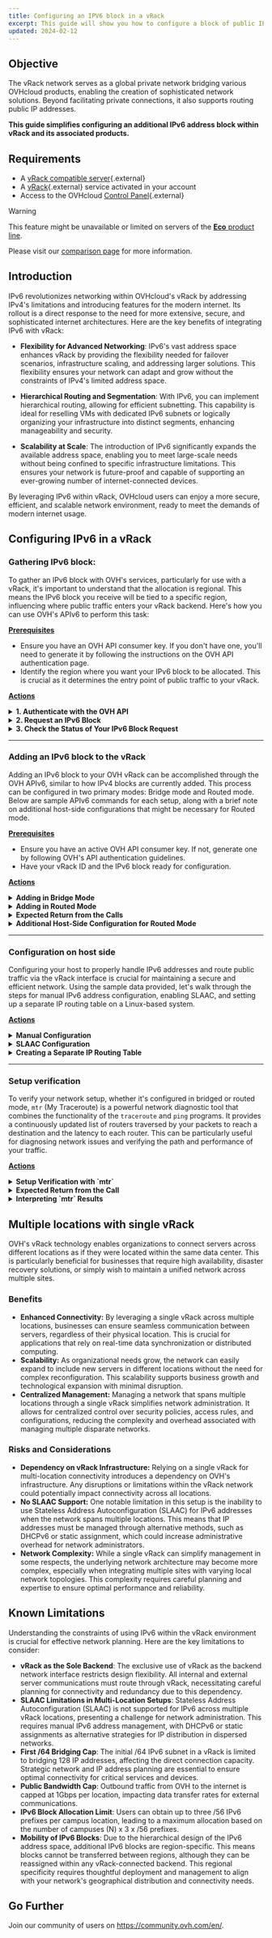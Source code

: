 ```yaml
---
title: Configuring an IPV6 block in a vRack
excerpt: This guide will show you how to configure a block of public IPV6 addresses for use with the vRack.
updated: 2024-02-12
---
```


## Objective

The vRack network serves as a global private network bridging various OVHcloud products, enabling the creation of sophisticated network solutions. Beyond facilitating private connections, it also supports routing public IP addresses. 

**This guide simplifies configuring an additional IPv6 address block within vRack and its associated products.**



## Requirements

- A [vRack compatible server](https://www.ovh.com/ca/en/solutions/vrack/){.external}
- A [vRack](https://www.ovh.com/ca/en/solutions/vrack/){.external} service activated in your account
- Access to the OVHcloud [Control Panel](https://ca.ovh.com/auth/?action=gotomanager&from=https://www.ovh.com/world/&ovhSubsidiary=we){.external}

> [!warning]
> This feature might be unavailable or limited on servers of the [**Eco** product line](https://eco.ovhcloud.com/en/about/).
>
> Please visit our [comparison page](https://eco.ovhcloud.com/en/compare/) for more information.

## Introduction   
IPv6 revolutionizes networking within OVHcloud's vRack by addressing IPv4's limitations and introducing features for the modern internet. Its rollout is a direct response to the need for more extensive, secure, and sophisticated internet architectures. Here are the key benefits of integrating IPv6 with vRack:

- **Flexibility for Advanced Networking**: IPv6's vast address space enhances vRack by providing the flexibility needed for failover scenarios, infrastructure scaling, and addressing larger solutions. This flexibility ensures your network can adapt and grow without the constraints of IPv4's limited address space.

- **Hierarchical Routing and Segmentation**: With IPv6, you can implement hierarchical routing, allowing for efficient subnetting. This capability is ideal for reselling VMs with dedicated IPv6 subnets or logically organizing your infrastructure into distinct segments, enhancing manageability and security.

- **Scalability at Scale**: The introduction of IPv6 significantly expands the available address space, enabling you to meet large-scale needs without being confined to specific infrastructure limitations. This ensures your network is future-proof and capable of supporting an ever-growing number of internet-connected devices.

By leveraging IPv6 within vRack, OVHcloud users can enjoy a more secure, efficient, and scalable network environment, ready to meet the demands of modern internet usage.


## Configuring IPv6 in a vRack   
### Gathering IPv6 block:
To gather an IPv6 block with OVH's services, particularly for use with a vRack, it's important to understand that the allocation is regional. This means the IPv6 block you receive will be tied to a specific region, influencing where public traffic enters your vRack backend. Here's how you can use OVH's APIv6 to perform this task:

**<ins>Prerequisites</ins>**
- Ensure you have an OVH API consumer key. If you don't have one, you'll need to generate it by following the instructions on the OVH API authentication page.
- Identify the region where you want your IPv6 block to be allocated. This is crucial as it determines the entry point of public traffic to your vRack.

**<ins>Actions</ins>**   

<details>
<summary> <b>1. Authenticate with the OVH API </b></summary>
<blockquote>

```bash
curl -XPOST -H "X-Ovh-Application: abc123xyz" -H "Content-type: application/json" \
"https://eu.api.ovh.com/1.0/auth/credential" \
-d '{"accessRules":[{"method":"GET","path":"/*"},{"method":"POST","path":"/*"},{"method":"PUT","path":"/*"},{"method":"DELETE","path":"/*"}]}'
````   

In this example, `abc123xyz` is a placeholder for your actual OVH application key. This command requests a new set of credentials (a consumer key) that will allow your application to make API calls under the specified access rules.    

Upon successful execution of the command, the OVH API will return a JSON object containing a consumerKey and a validationUrl.

<details>
<summary>Here's an example of what the return might look like </summary>
<blockquote>

```json
{
  "validationUrl": "https://eu.api.ovh.com/auth/?credentialToken=dEf456GHi",
  "consumerKey": "tUv123wXyZ",
  "state": "pendingValidation"
}
```  
- `validationUrl` is the URL you need to visit to validate the consumer key. This step is crucial as it activates the key for use with the API.
- `consumerKey` is the key your application will use to authenticate subsequent API calls. Note that this key is in a `pendingValidation` state until you complete the validation process.
- `state` indicates the current state of the consumer key. In this case, it's `pendingValidation`, meaning you need to visit the `validationUrl` to activate it.


</blockquote>
</details>

</blockquote>
</details>


<details>
<summary> <b>2. Request an IPv6 Block</b> </summary>
<blockquote>
    
Assuming you've already authenticated and obtained your `consumerKey` from the previous step, here's how you might request an IPv6 block for your vRack:     

```bash
curl -XPOST -H "X-Ovh-Application: <application_key>" -H "X-Ovh-Consumer: <consumer_key>" -H "Content-type: application/json" \
"https://eu.api.ovh.com/1.0/vrack/<vrack_id>/ip" \
-d '{"type":"ipv6", "region":"<region>"}'
```

In this command:   
- `abc123xyz` is the placeholder for your OVH application key.
- `tUv123wXyZ` is the consumer key you received from the authentication process.
- `vrack1234` is a hypothetical vRack ID. Replace this with your actual vRack ID.
- `GRA` represents the region where you want the IPv6 block allocated. OVHcloud has several data centers across the globe, so you would replace `GRA` with the specific region code that corresponds to your desired location.   


Upon successful execution of the command, the OVH API will return information about the newly allocated IPv6 block.

<details>
<summary> Here's an example of what the return might look like </summary>
<blockquote>

```json
{
  "task": {
    "id": 12345678,
    "function": "addIpToVrack",
    "status": "todo",
    "progress": 0
  },
  "ipv6Block": {
    "block": "2001:db8:abcd:0012::/64",
    "region": "GRA"
  }
}
```
The `task` object provides details about the request to add an IPv6 block to your vRack. It includes a task `id` you can use to track the progress, the `function` being performed, the current `status` of the task, and its `progress`.
   
The `ipv6Block` object contains information about the allocated IPv6 block, including the `block` itself (in this example, `2001:db8:abcd:0012::/64`) and the `region` where it's allocated.


</blockquote>
</details>
    
</blockquote>
</details>


<details>
<summary> <b>3. Check the Status of Your IPv6 Block Request</b> </summary>
<blockquote>

Given you have your `application_key`, `consumer_key`, `vrack_id`, and now an `ipv6_block_id` from the previous operation, here's how you might construct the command:

```bash
curl -XGET -H "X-Ovh-Application: abc123xyz" -H "X-Ovh-Consumer: tUv123wXyZ" \
"https://eu.api.ovh.com/1.0/vrack/vrack1234/ip/2001:db8:abcd:0012::/64"
```

In this command:   
- `abc123xyz` is your OVH application key.
- `tUv123wXyZ` is the consumer key you received after authenticating.
- `vrack1234` is your hypothetical vRack ID.
- `2001:db8:abcd:0012::/64` represents the IPv6 block ID you're inquiring about. This is the block you requested to be added to your vRack.

The API call will return details about the IPv6 block request, including its current status.


<details>
<summary> Here's an example of a possible response </summary>
<blockquote>


```json
{
  "status": "completed",
  "block": "2001:db8:abcd:0012::/64",
  "region": "GRA",
  "description": "My IPv6 Block",
  "assignedToVrack": "vrack1234"
}
```

- `status`: Indicates the current status of your request. In this example, it's `completed`, meaning the IPv6 block has been successfully allocated and added to your vRack.
- `block`: The specific IPv6 block that was requested.
- `region`: The region where the IPv6 block is allocated, matching your request.
- `description`: A human-readable description of the IPv6 block, which might be set during the allocation process or afterward.
- `assignedToVrack`: Confirms the vRack ID to which the IPv6 block has been assigned, ensuring it's part of the correct virtual rack setup.   


</blockquote>
</details>

</blockquote>
</details>

---

### Adding an IPv6 block to the vRack   
Adding an IPv6 block to your OVH vRack can be accomplished through the OVH APIv6, similar to how IPv4 blocks are currently added. This process can be configured in two primary modes: Bridge mode and Routed mode. Below are sample APIv6 commands for each setup, along with a brief note on additional host-side configurations that might be necessary for Routed mode.

**<ins>Prerequisites</ins>**
- Ensure you have an active OVH API consumer key. If not, generate one by following OVH's API authentication guidelines.
- Have your vRack ID and the IPv6 block ready for configuration.

**<ins>Actions</ins>**


<details>
<summary> <b>Adding in Bridge Mode</b> </summary>
<blockquote>

In Bridge mode, the IPv6 block is directly associated with the vRack. This setup allows devices connected to the vRack to communicate using IPv6 addresses from this block, simplifying network configuration by eliminating the need for specific routing rules.  

APIv6 Setup Example for Bridge Mode:   

```bash
curl -XPOST -H "X-Ovh-Application: abc123xyz" -H "X-Ovh-Consumer: tUv123wXyZ" -H "Content-type: application/json" \
"https://api.ovh.com/1.0/vrack/vrack1234/ip" \
-d '{"ipBlock":"2001:db8:abcd:0012::/64", "mode":"bridge"}'
```

- `abc123xyz`: Your OVH application key.
- `tUv123wXyZ`: The consumer key obtained from the authentication process.
- `vrack1234`: Your vRack ID.
- `2001:db8:abcd:0012::/64`: The IPv6 block you wish to add in Bridge mode.

</blockquote>
</details>


<details>
<summary> <b>Adding in Routed Mode</b> </summary>
<blockquote>

Routed mode configures the IPv6 block with specific routing rules, directing traffic through a designated gateway. This setup requires additional configuration on the host side to ensure proper routing of IPv6 traffic.   

APIv6 Setup Example for Routed Mode:   

```bash
curl -XPOST -H "X-Ovh-Application: abc123xyz" -H "X-Ovh-Consumer: tUv123wXyZ" -H "Content-type: application/json" \
"https://api.ovh.com/1.0/vrack/vrack1234/ip" \
-d '{"ipBlock":"2001:db8:abcd:0012::/64", "mode":"routed", "nextHop":"2001:db8:abcd:0012::1"}'
```

- `2001:db8:abcd:0012::1`: The IPv6 address of the gateway for the routed traffic.

</blockquote>
</details>


<details>
<summary> <b>Expected Return from the Calls</b> </summary>
<blockquote>

For both Bridge and Routed mode setups, the OVH API will return a response indicating the success of the operation and details about the IPv6 block configuration.    

```json
{
  "message": "IPv6 block added to vRack successfully",
  "mode": "bridge/routed",
  "ipBlock": "2001:db8:abcd:0012::/64",
  "nextHop": "2001:db8:abcd:0012::1" // Only for routed mode
}
```

- `message`: A confirmation message indicating the successful addition of the IPv6 block to the vRack.
- `mode`: Indicates whether the block was added in Bridge or Routed mode.
- `ipBlock`: The IPv6 block that was added.
- `nextHop`: Specified only for Routed mode, indicating the gateway IPv6 address.

</blockquote>
</details>


<details>
<summary> <b>Additional Host-Side Configuration for Routed Mode</b> </summary>
<blockquote>

After adding the IPv6 block in Routed mode, configure each host within the vRack to use an IPv6 address from the block and set the specified gateway.   

Example Configuration on a Linux Host:   

```bash
sudo ip -6 addr add 2001:db8:abcd:0012::2/64 dev eth0
sudo ip -6 route add default via 2001:db8:abcd:0012::1
```

The first command assigns an IPv6 address from the block to the eth0 interface.   
The second command sets the default gateway for IPv6 traffic.

</blockquote>
</details>

---
   
### Configuration on host side    
Configuring your host to properly handle IPv6 addresses and route public traffic via the vRack interface is crucial for maintaining a secure and efficient network. Using the sample data provided, let's walk through the steps for manual IPv6 address configuration, enabling SLAAC, and setting up a separate IP routing table on a Linux-based system.

**<ins>Actions</ins>**

<details>
<summary> <b>Manual Configuration</b> </summary>
<blockquote>

To manually assign an IPv6 address to a network interface:   

```bash
sudo ip -6 addr add 2001:db8::1/64 dev eth0
```

This command configures the interface `eth0` with the IPv6 address `2001:db8::1` and a subnet prefix length of 64.

</blockquote>
</details>



<details>
<summary> <b>SLAAC Configuration</b> </summary>
<blockquote>

For SLAAC to function, ensure your network interface accepts Router Advertisements (RAs):  

```bash
sudo sysctl -w net.ipv6.conf.eth0.accept_ra=1
```

This enables `eth0` to automatically configure an IPv6 address using SLAAC, assuming RAs are present on your network.


</blockquote>
</details>


<details>
<summary> <b>Creating a Separate IP Routing Table</b> </summary>
<blockquote>

A separate IP routing table is essential for directing public traffic through the vRack interface, preventing it from mingling with private network traffic. This segregation enhances both security and routing efficiency.


<blockquote>
<b><i>1. Define a New Routing Table:</i></b>
    
Edit `/etc/iproute2/rt_tables` to add a new table:

```arduino
100    public
```

This entry creates a routing table named `public` with an ID of 100.   
</blockquote>


<blockquote>
<b><i>2. Add Routes to the New Table:</i></b>
    
Specify how traffic should be routed to the internet:    

```bash
sudo ip -6 route add default via 2001:db8::1 dev eth0 table public
```

This sets a default route in the `public` table, directing traffic through the gateway `2001:db8::1` on `eth0`.   
</blockquote>

<blockquote>
<b><i>3. Rule to Use the New Table:</i></b>
    
Apply the new table to traffic from a specific IPv6 address:

```bash
sudo ip -6 rule add from 2001:db8::2/64 table public
```

This command configures the system to route traffic originating from `2001:db8::2/64` using the `public` routing table.
</blockquote>

</blockquote>
</details>



---

### Setup verification   
To verify your network setup, whether it's configured in bridged or routed mode, `mtr` (My Traceroute) is a powerful network diagnostic tool that combines the functionality of the `traceroute` and `ping` programs. It provides a continuously updated list of routers traversed by your packets to reach a destination and the latency to each router. This can be particularly useful for diagnosing network issues and verifying the path and performance of your traffic.   

**<ins>Actions</ins>**

<details>
<summary> <b>Setup Verification with `mtr`</b> </summary>
<blockquote>

***MTR for Bridged Mode***   
To verify a bridged network setup, use mtr to analyze the path packets take through the vRack. This mode doesn't involve specific routing beyond the local network configuration.
```bash
mtr -rw 2001:db8::2
```
This command checks the route to `2001:db8::2`, an IPv6 address within your vRack configured in bridged mode. The `-rw` option runs `mtr` in report mode for concise output.

***MTR for Routed Mode***   
For a routed setup, `mtr` can trace the path packets take to an external destination, helping verify that your routing configurations are effective.   
```bash
mtr -rw google.com
```
This traces the route from a host within your vRack in routed mode to `google.com`, showing each hop and latency.


    
</blockquote>
</details>


<details>
<summary> <b>Expected Return from the Call</b> </summary>
<blockquote>

***For Bridged Mode to `2001:db8::2:`***
```yaml
Start: 2024-01-01T12:00:00
HOST: your-server              Loss%   Snt   Last   Avg  Best  Wrst StDev
  1.|-- 2001:db8::1              0.0%    10    0.5   0.6   0.4   0.8   0.1
  2.|-- 2001:db8::2              0.0%    10    1.2   1.4   1.0   2.0   0.3
```
***For Routed Mode to `google.com`:***   
```yaml
Start: 2024-01-01T12:00:00
HOST: your-server              Loss%   Snt   Last   Avg  Best  Wrst StDev
  1.|-- 2001:db8::1              0.0%    10    0.5   0.6   0.4   0.8   0.1
  2.|-- [external-router]        0.0%    10   10.2  10.5   9.8  11.2   0.4
  ... additional hops ...
```
    
</blockquote>
</details>



<details>
<summary> <b>Interpreting `mtr` Results</b> </summary>
<blockquote>

- **Consistent Latencies** across hops suggest a stable connection. Significant fluctuations may indicate congestion or other network issues.
- **Unexpected Hops** or routes not planned in your network design could point to misconfigurations or potential security concerns.
- **Packet Loss** at any hop requires further investigation to identify and resolve network problems.   

`mtr` offers a real-time view of your network's performance, making it invaluable for troubleshooting and ensuring optimal network operation. Remember, the output will vary based on your specific network configuration, the paths your packets take, and the current state of the network. Regular monitoring and analysis can help maintain network health and performance.
 

</blockquote>
</details>


## Multiple locations with single vRack
OVH's vRack technology enables organizations to connect servers across different locations as if they were located within the same data center. This is particularly beneficial for businesses that require high availability, disaster recovery solutions, or simply wish to maintain a unified network across multiple sites.

### Benefits
- **Enhanced Connectivity:** By leveraging a single vRack across multiple locations, businesses can ensure seamless communication between servers, regardless of their physical location. This is crucial for applications that rely on real-time data synchronization or distributed computing.
- **Scalability:** As organizational needs grow, the network can easily expand to include new servers in different locations without the need for complex reconfiguration. This scalability supports business growth and technological expansion with minimal disruption.
- **Centralized Management:** Managing a network that spans multiple locations through a single vRack simplifies network administration. It allows for centralized control over security policies, access rules, and configurations, reducing the complexity and overhead associated with managing multiple disparate networks.

### Risks and Considerations
- **Dependency on vRack Infrastructure:** Relying on a single vRack for multi-location connectivity introduces a dependency on OVH's infrastructure. Any disruptions or limitations within the vRack network could potentially impact connectivity across all locations.
- **No SLAAC Support:** One notable limitation in this setup is the inability to use Stateless Address Autoconfiguration (SLAAC) for IPv6 addresses when the network spans multiple locations. This means that IP addresses must be managed through alternative methods, such as DHCPv6 or static assignment, which could increase administrative overhead for network administrators.
- **Network Complexity:** While a single vRack can simplify management in some respects, the underlying network architecture may become more complex, especially when integrating multiple sites with varying local network topologies. This complexity requires careful planning and expertise to ensure optimal performance and reliability.


## Known Limitations
Understanding the constraints of using IPv6 within the vRack environment is crucial for effective network planning. Here are the key limitations to consider:
- **vRack as the Sole Backend**: The exclusive use of vRack as the backend network interface restricts design flexibility. All internal and external server communications must route through vRack, necessitating careful planning for connectivity and redundancy due to this dependency.
- **SLAAC Limitations in Multi-Location Setups**: Stateless Address Autoconfiguration (SLAAC) is not supported for IPv6 across multiple vRack locations, presenting a challenge for network administration. This requires manual IPv6 address management, with DHCPv6 or static assignments as alternative strategies for IP distribution in dispersed networks.
- **First /64 Bridging Cap**: The initial /64 IPv6 subnet in a vRack is limited to bridging 128 IP addresses, affecting the direct connection capacity. Strategic network and IP address planning are essential to ensure optimal connectivity for critical services and devices.
- **Public Bandwidth Cap**: Outbound traffic from OVH to the internet is capped at 1Gbps per location, impacting data transfer rates for external communications.
- **IPv6 Block Allocation Limit**: Users can obtain up to three /56 IPv6 prefixes per campus location, leading to a maximum allocation based on the number of campuses (N) x 3 x /56 prefixes.
- **Mobility of IPv6 Blocks**: Due to the hierarchical design of the IPv6 address space, additional IPv6 blocks are region-specific. This means blocks cannot be transferred between regions, although they can be reassigned within any vRack-connected backend. This regional specificity requires thoughtful deployment and management to align with your network's geographical distribution and connectivity needs.

  

## Go Further   
Join our community of users on <https://community.ovh.com/en/>.
